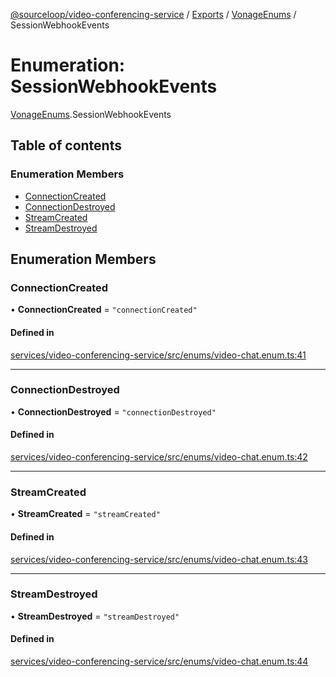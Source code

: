 [@sourceloop/video-conferencing-service](../README.md) / [Exports](../modules.md) / [VonageEnums](../modules/VonageEnums.md) / SessionWebhookEvents

# Enumeration: SessionWebhookEvents

[VonageEnums](../modules/VonageEnums.md).SessionWebhookEvents

## Table of contents

### Enumeration Members

- [ConnectionCreated](VonageEnums.SessionWebhookEvents.md#connectioncreated)
- [ConnectionDestroyed](VonageEnums.SessionWebhookEvents.md#connectiondestroyed)
- [StreamCreated](VonageEnums.SessionWebhookEvents.md#streamcreated)
- [StreamDestroyed](VonageEnums.SessionWebhookEvents.md#streamdestroyed)

## Enumeration Members

### ConnectionCreated

• **ConnectionCreated** = ``"connectionCreated"``

#### Defined in

[services/video-conferencing-service/src/enums/video-chat.enum.ts:41](https://github.com/sourcefuse/loopback4-microservice-catalog/blob/77bb890a2/services/video-conferencing-service/src/enums/video-chat.enum.ts#L41)

___

### ConnectionDestroyed

• **ConnectionDestroyed** = ``"connectionDestroyed"``

#### Defined in

[services/video-conferencing-service/src/enums/video-chat.enum.ts:42](https://github.com/sourcefuse/loopback4-microservice-catalog/blob/77bb890a2/services/video-conferencing-service/src/enums/video-chat.enum.ts#L42)

___

### StreamCreated

• **StreamCreated** = ``"streamCreated"``

#### Defined in

[services/video-conferencing-service/src/enums/video-chat.enum.ts:43](https://github.com/sourcefuse/loopback4-microservice-catalog/blob/77bb890a2/services/video-conferencing-service/src/enums/video-chat.enum.ts#L43)

___

### StreamDestroyed

• **StreamDestroyed** = ``"streamDestroyed"``

#### Defined in

[services/video-conferencing-service/src/enums/video-chat.enum.ts:44](https://github.com/sourcefuse/loopback4-microservice-catalog/blob/77bb890a2/services/video-conferencing-service/src/enums/video-chat.enum.ts#L44)
